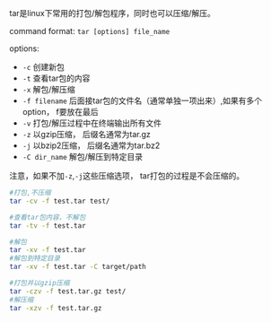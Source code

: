 tar是linux下常用的打包/解包程序，同时也可以压缩/解压。

command format:
  `tar [options] file_name`

options:
*   `-c` 创建新包
*   `-t` 查看tar包的内容
*   `-x` 解包/解压缩
*   `-f filename` 后面接tar包的文件名（通常单独一项出来）,如果有多个option， f要放在最后
*   `-v` 打包/解压过程中在终端输出所有文件
*   `-z` 以gzip压缩， 后缀名通常为tar.gz
*   `-j` 以bzip2压缩， 后缀名通常为tar.bz2
*   `-C dir_name`  解包/解压到特定目录

注意，如果不加`-z`,`-j`这些压缩选项， tar打包的过程是不会压缩的。

```bash
#打包,不压缩
tar -cv -f test.tar test/

#查看tar包内容，不解包
tar -tv -f test.tar

#解包
tar -xv -f test.tar
#解包到特定目录
tar -xv -f test.tar -C target/path

#打包并以gzip压缩
tar -czv -f test.tar.gz test/
#解压缩
tar -xzv -f test.tar.gz

```